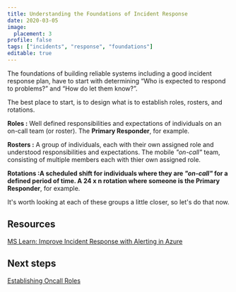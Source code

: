 ```yaml
---
title: Understanding the Foundations of Incident Response
date: 2020-03-05
image:
  placement: 3
profile: false
tags: ["incidents", "response", "foundations"]
editable: true
---
```


The foundations of building reliable systems including a good incident response plan, have to start with determining “Who is expected to respond to problems?” and “How do let them know?”.

The best place to start, is to design what is to establish roles, rosters, and rotations.

**Roles :** Well defined responsibilities and expectations of individuals on an on-call team (or roster). The **Primary Responder**, for example.

**Rosters :** A group of individuals, each with their own assigned role and understood responsibilities and expectations. The mobile *"on-call"* team, consisting of multiple members each with thier own assigned role.

**Rotations :**A scheduled shift for individuals where they are *"on-call"* for a defined period of time. A 24 x n rotation where someone is the** Primary Responder**, for example.

It's worth looking at each of these groups a little closer, so let's do that now.


## Resources

[MS Learn: Improve Incident Response with Alerting in Azure](https://docs.microsoft.com/en-us/learn/modules/incident-response-with-alerting-on-azure/)

## Next steps

[Establishing Oncall Roles](/post/establishing-oncall-roles/  )
